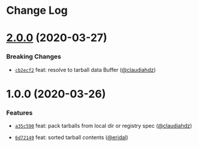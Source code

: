 # Change Log

<a name="2.0.0"></a>
# [2.0.0](https://github.com/npm/libnpmpublish/compare/v1.0.0...v2.0.0) (2020-03-27)

### Breaking Changes

* [`cb2ecf2`](https://github.com/npm/libnpmpack/commit/cb2ecf2) feat: resolve to tarball data Buffer ([@claudiahdz](https://github.com/claudiahdz))

<a name="1.0.0"></a> 
# 1.0.0 (2020-03-26)

### Features

* [`a35c590`](https://github.com/npm/libnpmpack/commit/a35c590) feat: pack tarballs from local dir or registry spec ([@claudiahdz](https://github.com/claudiahdz))

* [`6d72149`](https://github.com/npm/libnpmpack/commit/6d72149) feat: sorted tarball contents ([@eridal](https://github.com/eridal))
